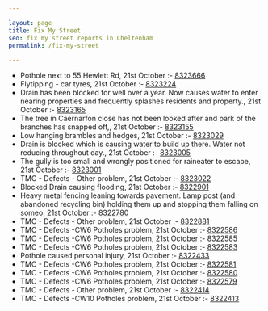 ```yaml
---

layout: page
title: Fix My Street
seo: fix my street reports in Cheltenham
permalink: /fix-my-street

---
```


<!-- fix_marker starts -->

- Pothole next to 55 Hewlett Rd, 21st October :- [8323666](https://www.fixmystreet.com/report/8323666)
- Flytipping - car tyres, 21st October :- [8323224](https://www.fixmystreet.com/report/8323224)
- Drain has been blocked for well over a year. Now causes water to enter nearing properties and frequently splashes residents and property., 21st October :- [8323165](https://www.fixmystreet.com/report/8323165)
- The tree in Caernarfon close has not been looked after and park of the branches has snapped off,, 21st October :- [8323155](https://www.fixmystreet.com/report/8323155)
- Low hanging brambles and hedges, 21st October :- [8323029](https://www.fixmystreet.com/report/8323029)
- Drain is blocked which is causing water to build up there. Water not reducing throughout day., 21st October :- [8323005](https://www.fixmystreet.com/report/8323005)
- The gully is too small and wrongly positioned for raineater to escape, 21st October :- [8323001](https://www.fixmystreet.com/report/8323001)
- TMC - Defects - Other problem, 21st October :- [8323022](https://www.fixmystreet.com/report/8323022)
- Blocked Drain causing flooding, 21st October :- [8322901](https://www.fixmystreet.com/report/8322901)
- Heavy metal fencing leaning towards pavement. Lamp post (and abandoned recycling bin) holding them up and stopping them falling on someo, 21st October :- [8322780](https://www.fixmystreet.com/report/8322780)
- TMC - Defects - Other problem, 21st October :- [8322881](https://www.fixmystreet.com/report/8322881)
- TMC - Defects -CW6 Potholes  problem, 21st October :- [8322586](https://www.fixmystreet.com/report/8322586)
- TMC - Defects -CW6 Potholes  problem, 21st October :- [8322585](https://www.fixmystreet.com/report/8322585)
- TMC - Defects -CW6 Potholes  problem, 21st October :- [8322583](https://www.fixmystreet.com/report/8322583)
- Pothole caused personal injury, 21st October :- [8322433](https://www.fixmystreet.com/report/8322433)
- TMC - Defects -CW6 Potholes  problem, 21st October :- [8322581](https://www.fixmystreet.com/report/8322581)
- TMC - Defects -CW6 Potholes  problem, 21st October :- [8322580](https://www.fixmystreet.com/report/8322580)
- TMC - Defects -CW6 Potholes  problem, 21st October :- [8322579](https://www.fixmystreet.com/report/8322579)
- TMC - Defects - Other problem, 21st October :- [8322414](https://www.fixmystreet.com/report/8322414)
- TMC - Defects -CW10 Potholes problem, 21st October :- [8322413](https://www.fixmystreet.com/report/8322413)

<!-- fix_marker ends -->